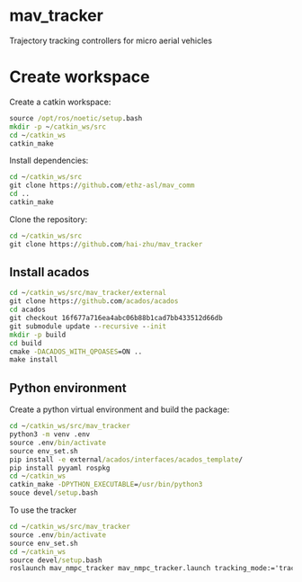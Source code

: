 # mav_tracker
Trajectory tracking controllers for micro aerial vehicles 

# Create workspace
Create a catkin workspace:
```cmd
source /opt/ros/noetic/setup.bash
mkdir -p ~/catkin_ws/src
cd ~/catkin_ws
catkin_make
```

Install dependencies:
```cmd
cd ~/catkin_ws/src
git clone https://github.com/ethz-asl/mav_comm
cd ..
catkin_make
```

Clone the repository:
```cmd
cd ~/catkin_ws/src
git clone https://github.com/hai-zhu/mav_tracker
```

## Install acados
```cmd
cd ~/catkin_ws/src/mav_tracker/external
git clone https://github.com/acados/acados
cd acados
git checkout 16f677a716ea4abc06b88b1cad7bb433512d66db
git submodule update --recursive --init
mkdir -p build
cd build
cmake -DACADOS_WITH_QPOASES=ON ..
make install
``` 

## Python environment
Create a python virtual environment and build the package:
```cmd
cd ~/catkin_ws/src/mav_tracker
python3 -m venv .env
source .env/bin/activate
source env_set.sh
pip install -e external/acados/interfaces/acados_template/
pip install pyyaml rospkg
cd ~/catkin_ws
catkin_make -DPYTHON_EXECUTABLE=/usr/bin/python3
souce devel/setup.bash
```

To use the tracker
```cmd
cd ~/catkin_ws/src/mav_tracker
source .env/bin/activate
source env_set.sh
cd ~/catkin_ws
source devel/setup.bash
roslaunch mav_nmpc_tracker mav_nmpc_tracker.launch tracking_mode:='track'
```
